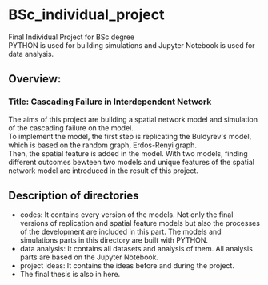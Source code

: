 # BSc_individual_project
Final Individual Project for BSc degree<br/>
PYTHON is used for building simulations and Jupyter Notebook is used for data analysis.<br/>

## Overview:
### Title: **Cascading Failure in Interdependent Network**

The aims of this project are building a spatial network model and simulation of the cascading failure on the model.<br/>
To implement the model, the first step is replicating the Buldyrev's model, which is based on the random graph, Erdos-Renyi graph.<br/>
Then, the spatial feature is added in the model. With two models, finding different outcomes bewteen two models and unique features of the spatial network model are introduced in the result of this project.<br/>

## Description of directories
- codes: It contains every version of the models. Not only the final versions of replication and spatial feature models but also the processes of the development are included in this part. The models and simulations parts in this directory are built with PYTHON.
- data analysis: It contains all datasets and analysis of them. All analysis parts are based on the Jupyter Notebook.
- project ideas: It contains the ideas before and during the project.
- The final thesis is also in here.
